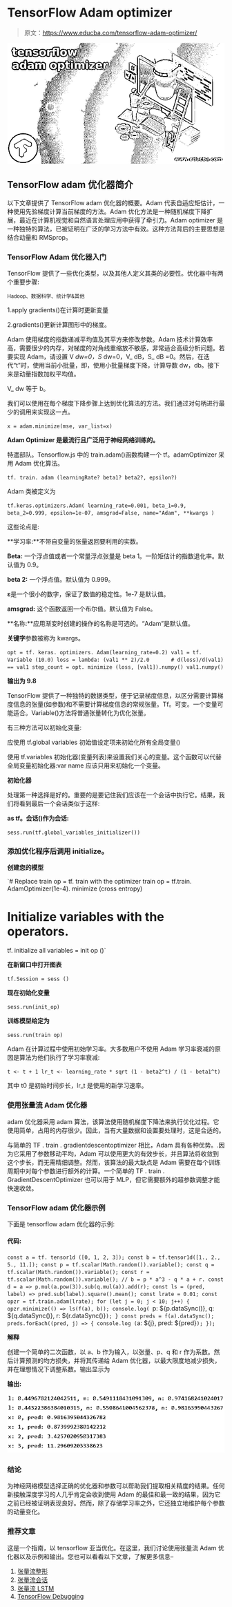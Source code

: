 # TensorFlow Adam optimizer

> 原文：<https://www.educba.com/tensorflow-adam-optimizer/>

![tensorflow adam optimizer](img/b705c2a7cbe2b4998120fadc6cbb09d7.png)



## TensorFlow adam 优化器简介

以下文章提供了 TensorFlow adam 优化器的概要。Adam 代表自适应矩估计，一种使用先验梯度计算当前梯度的方法。Adam 优化方法是一种随机梯度下降扩展，最近在计算机视觉和自然语言处理应用中获得了牵引力。Adam optimizer 是一种独特的算法，已被证明在广泛的学习方法中有效。这种方法背后的主要思想是结合动量和 RMSprop。

### TensorFlow Adam 优化器入门

TensorFlow 提供了一些优化类型，以及其他人定义其类的必要性。优化器中有两个重要步骤:

<small>Hadoop、数据科学、统计学&其他</small>

1.apply gradients()在计算时更新变量

2.gradients()更新计算图形中的梯度。

Adam 使用梯度的指数递减平均值及其平方来修改参数。Adam 技术计算效率高，需要很少的内存，对梯度的对角线重缩放不敏感，非常适合高级分析问题。若要实现 Adam，请设置 V _dw=0，S_ dw=0，V_ dB，S_ dB =0。然后，在迭代“t”时，使用当前小批量，即，使用小批量梯度下降，计算导数 dw，db。接下来是动量指数加权平均值。

V_ dw 等于 b。

我们可以使用在每个梯度下降步骤上达到优化算法的方法。我们通过对句柄进行最少的调用来实现这一点。

`x = adam.minimize(mse, var_list=x)`

**Adam Optimizer 是最流行且广泛用于神经网络训练的。**

特遣部队。Tensorflow.js 中的 train.adam()函数构建一个 tf。adamOptimizer 采用 Adam 优化算法。

`tf. train. adam (learningRate? beta1? beta2?, epsilon?)`

Adam 类被定义为

`tf.keras.optimizers.Adam(
learning_rate=0.001,
beta_1=0.9,
beta_2=0.999,
epsilon=1e-07,
amsgrad=False,
name="Adam",
**kwargs
)`

这些论点是:

**学习率:**不带自变量的张量返回要利用的实数。

**Beta:** 一个浮点值或者一个常量浮点张量是 beta 1。一阶矩估计的指数退化率。默认值为 0.9。

**beta 2:** 一个浮点值。默认值为 0.999。

**ε**是一个很小的数字，保证了数值的稳定性。1e-7 是默认值。

**amsgrad:** 这个函数返回一个布尔值。默认值为 False。

**名称:**应用渐变时创建的操作的名称是可选的。“Adam”是默认值。

**关键字**参数被称为 kwargs。

`opt = tf. keras. optimizers. Adam(learning_rate=0.2)
val1 = tf. Variable (10.0)
loss = lambda: (val1 ** 2)/2.0       # d(loss)/d(val1) == val1
step_count = opt. minimize (loss, [val1]).numpy()
val1.numpy()`

**输出为 9.8**

TensorFlow 提供了一种独特的数据类型，便于记录梯度信息，以区分需要计算梯度信息的张量(如参数)和不需要计算梯度信息的常规张量。Tf。可变。一个变量可能适合。Variable()方法将普通张量转化为优化张量。

有三种方法可以初始化变量:

应使用 tf.global variables 初始值设定项来初始化所有全局变量()

使用 tf.variables 初始化器(变量列表)来设置我们关心的变量。这个函数可以代替全局变量初始化器:var name 应该只用来初始化一个变量。

**初始化器**

处理第一种选择是好的。重要的是要记住我们应该在一个会话中执行它。结果，我们将看到最后一个会话类似于这样:

**as tf。会话()作为会话:**

`sess.run(tf.global_variables_initializer())`

### 添加优化程序后调用 initialize。

**创建您的模型**

`# Replace train op = tf. train with the optimizer train op = tf.train.
AdamOptimizer(1e-4).
minimize (cross entropy)
# Initialize variables with the operators.
tf. initialize all variables = init op ()`

**在新窗口中打开图表**

`tf.Session = sess ()`

**现在初始化变量**

`sess.run(init_op)`

**训练模型给定为**

`sess.run(train op)`

Adam 在计算过程中使用初始学习率。大多数用户不使用 Adam 学习率衰减的原因是算法为他们执行了学习率衰减:

`t <- t + 1
lr_t <- learning_rate * sqrt (1 - beta2^t) / (1 - beta1^t)`

其中 t0 是初始时间步长，lr_t 是使用的新学习速率。

### 使用张量流 Adam 优化器

adam 优化器采用 adam 算法，该算法使用随机梯度下降法来执行优化过程。它使用简单，占用的内存很少。因此，当有大量数据和设置要处理时，这是合适的。

与简单的 TF . train . gradientdescentoptimizer 相比，Adam 具有各种优势。.因为它采用了参数移动平均，Adam 可以使用更大的有效步长，并且算法将收敛到这个步长，而无需精细调整。然而，该算法的最大缺点是 Adam 需要在每个训练周期中对每个参数进行额外的计算。一个简单的 TF . train . GradientDescentOptimizer 也可以用于 MLP，但它需要额外的超参数调整才能快速收敛。

### TensorFlow adam 优化器示例

下面是 tensorflow adam 优化器的示例:

#### **代码:**

`const a = tf. tensor1d ([0, 1, 2, 3]);
const b = tf.tensor1d([1., 2., 5., 11.]);
const p = tf.scalar(Math.random()).variable();
const q = tf.scalar(Math.random()).variable();
const r = tf.scalar(Math.random()).variable();
// b = p * a^3 - q * a + r.
const d = a => p.mul(a.pow(3)).sub(q.mul(a)).add(r);
const ls = (pred, label) => pred.sub(label).square().mean();
const lrate = 0.01;
const opzr = tf.train.adam(lrate);
for (let j = 0; j < 10; j++) {
opzr.minimize(() => ls(f(a), b));
console.log(
`p: ${p.dataSync()}, q: ${q.dataSync()}, r: ${r.dataSync()}`);
}
const preds = f(a).dataSync();
preds.forEach((pred, j) => {
console.log (`a: ${j}, pred: ${pred}`);
});`

**解释**

创建一个简单的二次函数，以 a、b 作为输入，以张量、p、q 和 r 作为系数。然后计算预测的均方损失，并将其传递给 Adam 优化器，以最大限度地减少损失，并在理想情况下调整系数。输出显示为

**输出:**

![tensorflow adam optimizer output 1](img/2450d9138c96e104c65e735eda59c24d.png)



### 结论

为神经网络模型选择正确的优化器和参数可以帮助我们提取相关精度的结果。任何新接触深度学习的人几乎肯定会收到使用 Adam 的最佳和最一致的结果，因为它之前已经被证明表现良好。然而，除了存储学习率之外，它还独立地维护每个参数的动量变化。

### 推荐文章

这是一个指南，以 tensorflow 亚当优化。在这里，我们讨论使用张量流 Adam 优化器以及示例和输出。您也可以看看以下文章，了解更多信息–

1.  [张量流整形](https://www.educba.com/tensorflow-reshape/)
2.  [张量流会话](https://www.educba.com/tensorflow-session/)
3.  [张量流 LSTM](https://www.educba.com/tensorflow-lstm/)
4.  [TensorFlow Debugging](https://www.educba.com/tensorflow-debugging/)





